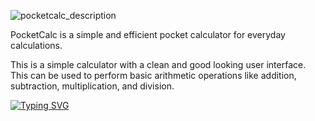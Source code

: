 
![pocketcalc_description](https://github.com/user-attachments/assets/8da85390-c5fb-486e-9902-da9ac91bdc3d)

PocketCalc is a simple and efficient pocket calculator for everyday calculations.

This is a simple calculator with a clean and good looking user interface. This can be used to perform basic arithmetic operations like addition, subtraction, multiplication, and division.


<a href="https://git.io/typing-svg"><img src="https://readme-typing-svg.demolab.com?font=Fira+Code&pause=50&color=00F70E&width=535&height=60&lines=This+project+is+currently+under+development.;Check+back+later+for+updates+.+.+." alt="Typing SVG" /></a>
